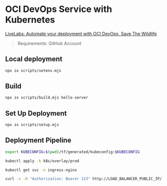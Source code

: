 # OCI DevOps Service with Kubernetes

[LiveLabs: Automate your deployment with OCI DevOps, Save The Wildlife](https://vmleon.github.io/oci-devops-oke/hols/workshops/devops/index.html)

> Requirements: GitHub Account

## Local deployment

```bash
npx zx scripts/setenv.mjs
```

## Build

```bash
npx zx scripts/build.mjs hello-server
```

## Set Up Deployment

```bash
npx zx scripts/setup.mjs
```

## Deployment Pipeline

```bash
export KUBECONFIG=$(pwd)/tf/generated/kubeconfig:$KUBECONFIG
```

```bash
kubectl apply -k k8s/overlay/prod
```

```bash
kubectl get svc -n ingress-nginx
```

```bash
curl -s -H "Authorization: Bearer 123" http://LOAD_BALANCER_PUBLIC_IP/ | jq .
```